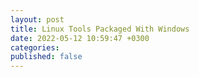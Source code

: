 ```yaml
---
layout: post
title: Linux Tools Packaged With Windows
date: 2022-05-12 10:59:47 +0300
categories:
published: false
---
```


